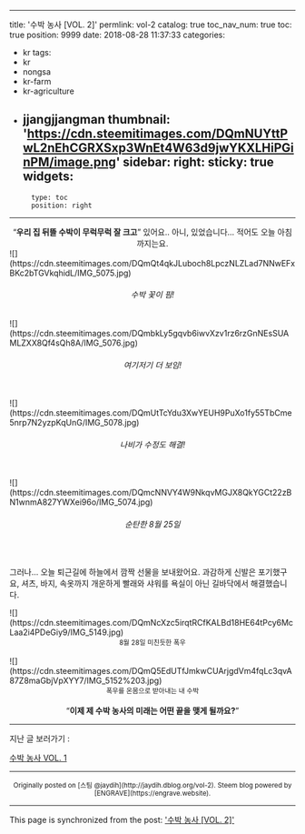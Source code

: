 
---
title: '수박 농사 [VOL. 2]'
permlink: vol-2
catalog: true
toc_nav_num: true
toc: true
position: 9999
date: 2018-08-28 11:37:33
categories:
- kr
tags:
- kr
- nongsa
- kr-farm
- kr-agriculture
- jjangjjangman
thumbnail: 'https://cdn.steemitimages.com/DQmNUYttPwL2nEhCGRXSxp3WnEt4W63d9jwYKXLHiPGinPM/image.png'
sidebar:
    right:
        sticky: true
widgets:
    -
        type: toc
        position: right
---


<center><q><b>우리 집 뒤뜰 수박이 무럭무럭 잘 크고</b></q> 있어요.. 아니, 있었습니다... 적어도 오늘 아침까지는요.
</center>

<div class="pull-left">
<div class="pull-left">
![](https://cdn.steemitimages.com/DQmQt4qkJLuboch8LpczNLZLad7NNwEFxBKc2bTGVkqhidL/IMG_5075.jpg)
<center><h6>수박 꽃이 핌!</h6></center>
</div>
<div class="pull-right">
![](https://cdn.steemitimages.com/DQmbkLy5gqvb6iwvXzv1rz6rzGnNEsSUAMLZXX8Qf4sQh8A/IMG_5076.jpg)
<center><h6>여기저기 더 보임!</h6></center>
<br>
</div>
</div>
<div class="pull-right">
<div class="pull-left">
![](https://cdn.steemitimages.com/DQmUtTcYdu3XwYEUH9PuXo1fy55TbCme5nrp7N2yzpKqUnG/IMG_5078.jpg)
<center><h6>나비가 수정도 해결!</h6></center>
<br>
</div>
<div class="pull-right">
![](https://cdn.steemitimages.com/DQmcNNVY4W9NkqvMGJX8QkYGCt22zBN1wnmA827YWXei96o/IMG_5074.jpg)
<center><h6>순탄한 8월 25일</h6></center>
<br>
</div>
</div>

그러나... 오늘 퇴근길에 하늘에서 깜짝 선물을 보내왔어요. 과감하게 신발은 포기했구요, 셔츠, 바지, 속옷까지 개운하게 빨래와 샤워를 욕실이 아닌 길바닥에서 해결했습니다.

<div class="pull-left">
![](https://cdn.steemitimages.com/DQmNcXzc5irqtRCfKALBd18HE64tPcy6McLaa2i4PDeGiy9/IMG_5149.jpg)
<center><sub>8월 28일 미친듯한 폭우</sub></center>
<br>
</div>

<div class="pull-right">
![](https://cdn.steemitimages.com/DQmQ5EdUTfJmkwCUArjgdVm4fqLc3qvA87Z8maGbjVpXYY7/IMG_5152%203.jpg)
<center><sub>폭우를 온몸으로 받아내는 내 수박</sub></center>
<br>
</div>

<center>
<q><b>이제 제 수박 농사의 미래는 어떤 끝을 맺게 될까요?</b></q>
</center>

---

지난 글 보러가기 :

[수박 농사 VOL. 1](https://steemit.com/kr/@jaydih/vol-1)

***
<center><sup>Originally posted on [스팀 @jaydih](http://jaydih.dblog.org/vol-2). Steem blog powered by [ENGRAVE](https://engrave.website).</sup></center>

- - -

This page is synchronized from the post: ['수박 농사 [VOL. 2]'](https://steemit.com/@jaydih/vol-2)
